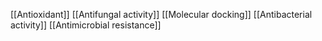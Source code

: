[[Antioxidant]]
[[Antifungal activity]]
[[Molecular docking]]
[[Antibacterial activity]]
[[Antimicrobial resistance]]
